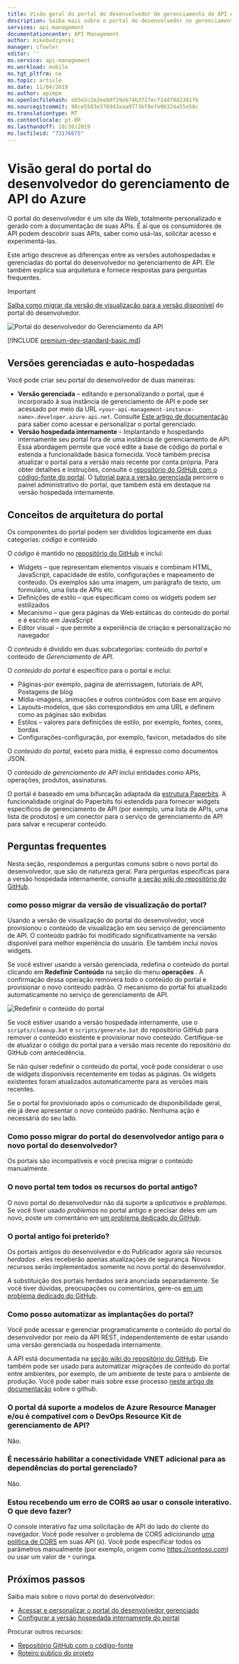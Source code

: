 ```yaml
---
title: Visão geral do portal do desenvolvedor de gerenciamento de API do Azure – gerenciamento de API do Azure | Microsoft Docs
description: Saiba mais sobre o portal do desenvolvedor no gerenciamento de API.
services: api-management
documentationcenter: API Management
author: mikebudzynski
manager: cfowler
editor: ''
ms.service: api-management
ms.workload: mobile
ms.tgt_pltfrm: na
ms.topic: article
ms.date: 11/04/2019
ms.author: apimpm
ms.openlocfilehash: eb5e2c2e2eeb0f29eb74b3727ecf14d70d2381f6
ms.sourcegitcommit: 98ce5583e376943aaa9773bf8efe0b324a55e58c
ms.translationtype: MT
ms.contentlocale: pt-BR
ms.lasthandoff: 10/30/2019
ms.locfileid: "73176675"
---
```

# <a name="azure-api-management-developer-portal-overview"></a>Visão geral do portal do desenvolvedor do gerenciamento de API do Azure

O portal do desenvolvedor é um site da Web, totalmente personalizado e gerado com a documentação de suas APIs. É aí que os consumidores de API podem descobrir suas APIs, saber como usá-las, solicitar acesso e experimentá-las.

Este artigo descreve as diferenças entre as versões autohospedadas e gerenciadas do portal do desenvolvedor no gerenciamento de API. Ele também explica sua arquitetura e fornece respostas para perguntas frequentes.

> [!IMPORTANT]
> [Saiba como migrar da versão de visualização para a versão disponível](#preview-to-ga) do portal do desenvolvedor.

![Portal do desenvolvedor do Gerenciamento da API](media/api-management-howto-developer-portal/cover.png)

[!INCLUDE [premium-dev-standard-basic.md](../../includes/api-management-availability-premium-dev-standard-basic.md)]

## <a name="managed-vs-self-hosted"></a>Versões gerenciadas e auto-hospedadas

Você pode criar seu portal do desenvolvedor de duas maneiras:

- **Versão gerenciada** – editando e personalizando o portal, que é incorporado à sua instância de gerenciamento de API e pode ser acessado por meio da URL `<your-api-management-instance-name>.developer.azure-api.net`. Consulte [Este artigo de documentação](api-management-howto-developer-portal-customize.md) para saber como acessar e personalizar o portal gerenciado.
- **Versão hospedada internamente** – Implantando e hospedando internamente seu portal fora de uma instância de gerenciamento de API. Essa abordagem permite que você edite a base de código do portal e estenda a funcionalidade básica fornecida. Você também precisa atualizar o portal para a versão mais recente por conta própria. Para obter detalhes e instruções, consulte o [repositório do GitHub com o código-fonte do portal][1]. O [tutorial para a versão gerenciada](api-management-howto-developer-portal-customize.md) percorre o painel administrativo do portal, que também está em destaque na versão hospedada internamente.

## <a name="portal-architectural-concepts"></a>Conceitos de arquitetura do portal

Os componentes do portal podem ser divididos logicamente em duas categorias: *código* e *conteúdo*.

O *código* é mantido no [repositório do GitHub][1] e inclui:

- Widgets – que representam elementos visuais e combinam HTML, JavaScript, capacidade de estilo, configurações e mapeamento de conteúdo. Os exemplos são uma imagem, um parágrafo de texto, um formulário, uma lista de APIs etc.
- Definições de estilo – que especificam como os widgets podem ser estilizados
- Mecanismo – que gera páginas da Web estáticas do conteúdo do portal e é escrito em JavaScript
- Editor visual – que permite a experiência de criação e personalização no navegador

O *conteúdo* é dividido em duas subcategorias: conteúdo do *portal* e conteúdo de *Gerenciamento de API*.

O *conteúdo do portal* é específico para o portal e inclui:

- Páginas-por exemplo, página de aterrissagem, tutoriais de API, Postagens de blog
- Mídia-imagens, animações e outros conteúdos com base em arquivo
- Layouts-modelos, que são correspondidos em uma URL e definem como as páginas são exibidas
- Estilos – valores para definições de estilo, por exemplo, fontes, cores, bordas
- Configurações-configuração, por exemplo, favicon, metadados do site

O *conteúdo do portal*, exceto para mídia, é expresso como documentos JSON.

O *conteúdo de gerenciamento de API* inclui entidades como APIs, operações, produtos, assinaturas.

O portal é baseado em uma bifurcação adaptada da [estrutura Paperbits](https://paperbits.io/). A funcionalidade original do Paperbits foi estendida para fornecer widgets específicos de gerenciamento de API (por exemplo, uma lista de APIs, uma lista de produtos) e um conector para o serviço de gerenciamento de API para salvar e recuperar conteúdo.

## <a name="faq"></a>Perguntas frequentes

Nesta seção, respondemos a perguntas comuns sobre o novo portal do desenvolvedor, que são de natureza geral. Para perguntas específicas para a versão hospedada internamente, consulte [a seção wiki do repositório do GitHub](https://github.com/Azure/api-management-developer-portal/wiki).

### <a name="a-idpreview-to-ga-how-can-i-migrate-from-the-preview-version-of-the-portal"></a><a id="preview-to-ga"/> como posso migrar da versão de visualização do portal?

Usando a versão de visualização do portal do desenvolvedor, você provisionou o conteúdo de visualização em seu serviço de gerenciamento de API. O conteúdo padrão foi modificado significativamente na versão disponível para melhor experiência do usuário. Ele também inclui novos widgets.

Se você estiver usando a versão gerenciada, redefina o conteúdo do portal clicando em **Redefinir Conteúdo** na seção do menu **operações** . A confirmação dessa operação removerá todo o conteúdo do portal e provisionar o novo conteúdo padrão. O mecanismo do portal foi atualizado automaticamente no serviço de gerenciamento de API.

![Redefinir o conteúdo do portal](media/api-management-howto-developer-portal/reset-content.png)

Se você estiver usando a versão hospedada internamente, use o `scripts/cleanup.bat` e `scripts/generate.bat` do repositório GitHub para remover o conteúdo existente e provisionar novo conteúdo. Certifique-se de atualizar o código do portal para a versão mais recente do repositório do GitHub com antecedência.

Se não quiser redefinir o conteúdo do portal, você pode considerar o uso de widgets disponíveis recentemente em todas as páginas. Os widgets existentes foram atualizados automaticamente para as versões mais recentes.

Se o portal foi provisionado após o comunicado de disponibilidade geral, ele já deve apresentar o novo conteúdo padrão. Nenhuma ação é necessária do seu lado.

### <a name="how-can-i-migrate-from-the-old-developer-portal-to-the-new-developer-portal"></a>Como posso migrar do portal do desenvolvedor antigo para o novo portal do desenvolvedor?

Os portais são incompatíveis e você precisa migrar o conteúdo manualmente.

### <a name="does-the-new-portal-have-all-the-features-of-the-old-portal"></a>O novo portal tem todos os recursos do portal antigo?

O novo portal do desenvolvedor não dá suporte a *aplicativos* e *problemas*. Se você tiver usado *problemas* no portal antigo e precisar deles em um novo, poste um comentário em [um problema dedicado do GitHub](https://github.com/Azure/api-management-developer-portal/issues/122).

### <a name="has-the-old-portal-been-deprecated"></a>O portal antigo foi preterido?

Os portais antigos do desenvolvedor e do Publicador agora são recursos *herdados* . eles receberão apenas atualizações de segurança. Novos recursos serão implementados somente no novo portal do desenvolvedor.

A substituição dos portais herdados será anunciada separadamente. Se você tiver dúvidas, preocupações ou comentários, gere-os [em um problema dedicado do GitHub](https://github.com/Azure/api-management-developer-portal/issues/121).

### <a name="how-can-i-automate-portal-deployments"></a>Como posso automatizar as implantações do portal?

Você pode acessar e gerenciar programaticamente o conteúdo do portal do desenvolvedor por meio da API REST, independentemente de estar usando uma versão gerenciada ou hospedada internamente.

A API está documentada na [seção wiki do repositório do GitHub][2]. Ele também pode ser usado para automatizar migrações de conteúdo do portal entre ambientes, por exemplo, de um ambiente de teste para o ambiente de produção. Você pode saber mais sobre esse processo [neste artigo de documentação](https://aka.ms/apimdocs/migrateportal) sobre o github.

### <a name="does-the-portal-support-azure-resource-manager-templates-andor-is-it-compatible-with-api-management-devops-resource-kit"></a>O portal dá suporte a modelos de Azure Resource Manager e/ou é compatível com o DevOps Resource Kit de gerenciamento de API?

Não.

### <a name="do-i-need-to-enable-additional-vnet-connectivity-for-the-managed-portal-dependencies"></a>É necessário habilitar a conectividade VNET adicional para as dependências do portal gerenciado?

Não.

### <a name="im-getting-a-cors-error-when-using-the-interactive-console-what-should-i-do"></a>Estou recebendo um erro de CORS ao usar o console interativo. O que devo fazer?

O console interativo faz uma solicitação de API do lado do cliente do navegador. Você pode resolver o problema de CORS adicionando [uma política de CORS](https://docs.microsoft.com/azure/api-management/api-management-cross-domain-policies#CORS) em suas API (s). Você pode especificar todos os parâmetros manualmente (por exemplo, origem como https://contoso.com) ou usar um valor de `*` curinga.

## <a name="next-steps"></a>Próximos passos

Saiba mais sobre o novo portal do desenvolvedor:

- [Acessar e personalizar o portal do desenvolvedor gerenciado](api-management-howto-developer-portal-customize.md)
- [Configurar a versão hospedada internamente do portal][2]

Procurar outros recursos:

- [Repositório GitHub com o código-fonte][1]
- [Roteiro público do projeto][3]

[1]: https://aka.ms/apimdevportal
[2]: https://github.com/Azure/api-management-developer-portal/wiki
[3]: https://github.com/Azure/api-management-developer-portal/projects